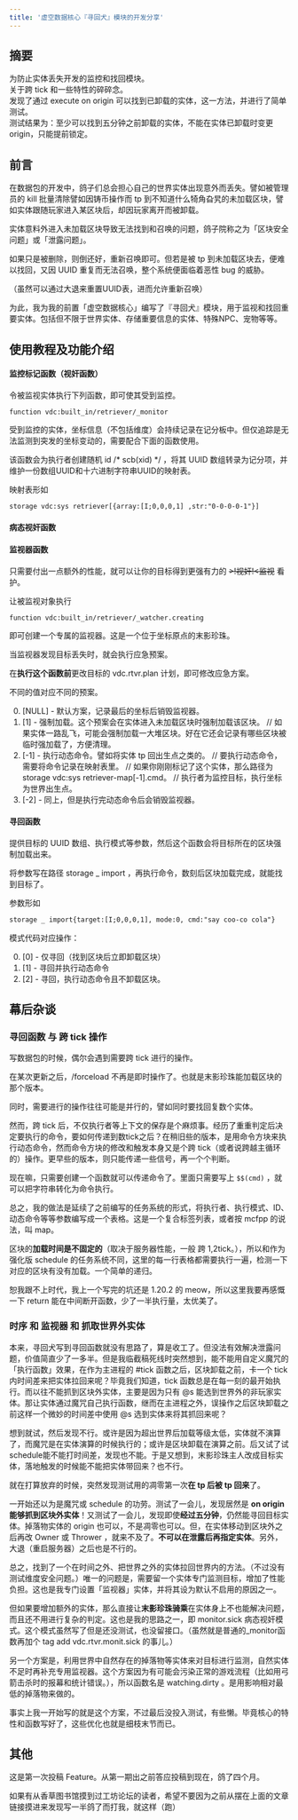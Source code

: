 ```yaml
---
title: '虚空数据核心『寻回犬』模块的开发分享'
---
```


<FeatureHead
    title = '虚空数据核心『寻回犬』模块的开发分享'
    authorName = Rainbow_
    avatarUrl = '../../_authors/Rainbow_.png'
    :socialLinks="[
        { name: 'BiliBili', url: 'https://space.bilibili.com/11313906' }
    ]"
    cover='../_assets/4.jpg'
/>

## 摘要

为防止实体丢失开发的监控和找回模块。  
关于跨 tick 和一些特性的碎碎念。  
发现了通过 execute on origin 可以找到已卸载的实体，这一方法，并进行了简单测试。  
测试结果为：至少可以找到五分钟之前卸载的实体，不能在实体已卸载时变更 origin，只能提前锁定。

## 前言

在数据包的开发中，鸽子们总会担心自己的世界实体出现意外而丢失。譬如被管理员的 kill 批量清除譬如因铸币操作而 tp 到不知道什么犄角旮旯的未加载区块，譬如实体跟随玩家进入某区块后，却因玩家离开而被卸载。

实体意料外进入未加载区块导致无法找到和召唤的问题，鸽子院称之为「区块安全问题」或「泄露问题」。

如果只是被删除，则倒还好，重新召唤即可。但若是被 tp 到未加载区块去，便难以找回，又因 UUID 重复而无法召唤，整个系统便面临着恶性 bug 的威胁。

（虽然可以通过大退来重置UUID表，进而允许重新召唤）

为此，我为我的前置「虚空数据核心」编写了『寻回犬』模块，用于监视和找回重要实体。包括但不限于世界实体、存储重要信息的实体、特殊NPC、宠物等等。

## 使用教程及功能介绍

#### 监控标记函数（视奸函数）

令被监视实体执行下列函数，即可使其受到监控。

```mcfunction
function vdc:built_in/retriever/_monitor
```

受到监控的实体，坐标信息（不包括维度）会持续记录在记分板中。但仅追踪是无法监测到突发的坐标变动的，需要配合下面的函数使用。

该函数会为执行者创建随机 id /* scb(xid) */ ，将其 UUID 数组转录为记分项，并维护一份数组UUID和十六进制字符串UUID的映射表。

映射表形如

```txt
storage vdc:sys retriever[{array:[I;0,0,0,1] ,str:"0-0-0-0-1"}]
```

#### 病态视奸函数

#### 监视器函数

只需要付出一点额外的性能，就可以让你的目标得到更强有力的 ~~>!视奸!<监视~~ 看护。

让被监视对象执行

```mcfunction
function vdc:built_in/retriever/_watcher.creating
```

即可创建一个专属的监视器。这是一个位于坐标原点的末影珍珠。

当监视器发现目标丢失时，就会执行应急预案。

在**执行这个函数前**更改目标的 vdc.rtvr.plan 计划，即可修改应急方案。

不同的值对应不同的预案。

0. [NULL] - 默认方案，记录最后的坐标后销毁监视器。
1. [1] - 强制加载。这个预案会在实体进入未加载区块时强制加载该区块。
// 如果实体一路乱飞，可能会强制加载一大堆区块。好在它还会记录有哪些区块被临时强加载了，方便清理。
2. [-1] - 执行动态命令。譬如将实体 tp 回出生点之类的。
// 要执行动态命令，需要将命令记录在映射表里。
// 如果你刚刚标记了这个实体，那么路径为 storage vdc:sys retriever-map[-1].cmd。
// 执行者为监控目标，执行坐标为世界出生点。
3. [-2] - 同上，但是执行完动态命令后会销毁监视器。

#### 寻回函数

提供目标的 UUID 数组、执行模式等参数，然后这个函数会将目标所在的区块强制加载出来。

将参数写在路径 storage _ import ，再执行命令，数刻后区块加载完成，就能找到目标了。

参数形如

```txt
storage _ import{target:[I;0,0,0,1], mode:0, cmd:"say coo-co cola"}
```

模式代码对应操作：

0. [0] - 仅寻回（找到区块后立即卸载区块）
1. [1] - 寻回并执行动态命令
2. [2] - 寻回，执行动态命令且不卸载区块。

## 幕后杂谈

### 寻回函数 与 跨 tick 操作

写数据包的时候，偶尔会遇到需要跨 tick 进行的操作。

在某次更新之后，/forceload 不再是即时操作了。也就是末影珍珠能加载区块的那个版本。

同时，需要进行的操作往往可能是并行的，譬如同时要找回复数个实体。

然而，跨 tick 后，不仅执行者等上下文的保存是个麻烦事。经历了重重判定后决定要执行的命令，要如何传递到数tick之后？在稍旧些的版本，是用命令方块来执行动态命令，然而命令方块的修改和触发本身又是个跨 tick（或者说跨越主循环的）操作。更早些的版本，则只能传递一些信号，再一个个判断。

现在嘛，只需要创建一个函数就可以传递命令了。里面只需要写上 `$$(cmd)` ，就可以把字符串转化为命令执行。

总之，我的做法是延续了之前编写的任务系统的形式，将执行者、执行模式、ID、动态命令等等参数编写成一个表格。这是一个复合标签列表，或者按 mcfpp 的说法，叫 map。

区块的**加载时间是不固定的**（取决于服务器性能，一般 跨 1,2tick。），所以和作为强化版 schedule 的任务系统不同，这里的每一行表格都需要执行一遍，检测一下对应的区块有没有加载。一个简单的递归。

恕我跟不上时代，我上一个写完的坑还是 1.20.2 的 meow，所以这里我要再感慨一下 return 能在中间断开函数，少了一半执行量，太优美了。

### 时序 和 监视器 和 抓取世界外实体

本来，寻回犬写到寻回函数就没有思路了，算是收工了。但没法有效解决泄露问题，价值简直少了一多半。但是我临截稿死线时突然想到，能不能用自定义魔咒的「执行函数」效果，在作为主进程的 #tick 函数之后，区块卸载之前，卡一个 tick 内时间差来把实体拉回来呢？毕竟我们知道，tick 函数总是在每一刻的最开始执行。而以往不能抓到区块外实体，主要是因为只有 @s 能选到世界外的非玩家实体。那让实体通过魔咒自己执行函数，继而在主进程之外，误操作之后区块卸载之前这样一个微妙的时间差中使用 @s 选到实体来将其抓回来呢？

想到就试，然后发现不行。或许是因为超出世界后加载等级太低，实体就不演算了，而魔咒是在实体演算的时候执行的；或许是区块卸载在演算之前。后又试了试 schedule能不能打时间差，发现也不能。于是又想到，末影珍珠主人改成目标实体，落地触发的时候能不能把实体带回来？也不行。

就在打算放弃的时候，突然发现测试用的凋零第一次**在 tp 后被 tp 回来**了。

一开始还以为是魔咒或 schedule 的功劳。测试了一会儿，发现居然是 **on origin 能够抓到区块外实体**！又测试了一会儿，发现即使**经过五分钟**，仍然能寻回目标实体。掉落物实体的 origin 也可以，不是凋零也可以。但，在实体移动到区块外之后再改 Owner 或 Thrower ，就来不及了。**不可以在泄露后再指定实体**。另外，大退（重启服务器）之后也是不行的。

总之，找到了一个在时间之外、把世界之外的实体拉回世界内的方法。（不过没有测试维度安全问题。）唯一的问题是，需要留一个实体专门监测目标，增加了性能负担。这也是我专门设置「监视器」实体，并将其设为默认不启用的原因之一。

但如果要增加额外的实体，那么直接让**末影珍珠骑乘**在实体身上不也能解决问题，而且还不用进行复杂的判定。这也是我的思路之一，即 monitor.sick 病态视奸模式。这个模式虽然写了但是还没测试，也没留接口。（虽然就是普通的_monitor函数再加个 tag add vdc.rtvr.monit.sick 的事儿。）

另一个方案是，利用世界中自然存在的掉落物等实体来对目标进行监测，自然实体不足时再补充专用监视器。这个方案因为有可能会污染正常的游戏流程（比如用弓箭击杀时的报幕和统计错误。），所以函数名是 watching.dirty 。是用影响相对最低的掉落物来做的。

事实上我一开始写的就是这个方案，不过最后没投入测试，有些懒。毕竟核心的特性和函数写好了，这些优化也就是细枝末节而已。

## 其他

这是第一次投稿 Feature。从第一期出之前答应投稿到现在，鸽了四个月。

如果有从香草图书馆摸到过工坊论坛的读者，希望不要因为之前从摆在上面的文章链接摸进来发现写一半鸽了而打我，就这样（跑）
